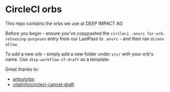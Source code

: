 # CircleCI orbs

This repo contains the orbs we use at DEEP IMPACT AG

Before you begin - ensure you've copypasted the `circleci .envrc for-orb-releasing-purposes` entry
from our LastPass to `.envrc` - and then ran `direnv allow`.

To add a new orb - simply add a new folder under `src/` with your orb's name. Use
`skip-workflow-if-draft` as a template.

Great thanks to:
- [artsy/orbs](https://github.com/artsy/orbs)
- [vitalinfo/circleci-cancel-draft](https://github.com/vitalinfo/circleci-cancel-draft)

